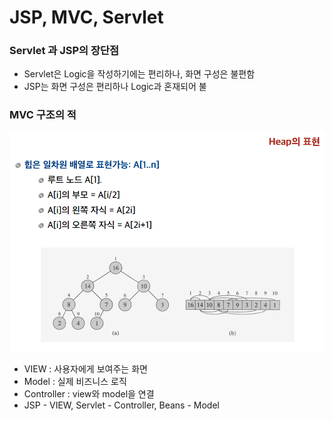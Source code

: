 # JSP, MVC, Servlet

### Servlet 과 JSP의 장단점

* Servlet은 Logic을 작성하기에는 편리하나, 화면 구성은 불편함
* JSP는 화면 구성은 편리하나 Logic과 혼재되어 불

### MVC 구조의 적

![](../.gitbook/assets/image%20%2829%29.png)

* VIEW : 사용자에게 보여주는 화면
* Model : 실제 비즈니스 로직
* Controller : view와 model을 연결
* JSP - VIEW, Servlet - Controller, Beans - Model

